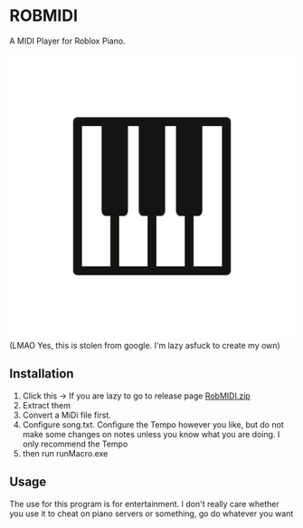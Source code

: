 # ROBMIDI
A MIDI Player for Roblox Piano.

![RobMIDI](https://github.com/Komiscan/ROBMIDI/blob/main/playpiano.png)
(LMAO Yes, this is stolen from google. I'm lazy asfuck to create my own)

## Installation
1. Click this -> If you are lazy to go to release page [RobMIDI.zip]([https://github.com/user-attachments/files/18351353/RobMIDI.zip](https://github.com/Komiscan/ROBMIDI/releases/download/1.0/RobMIDI.zip))
2. Extract them
3. Convert a MiDi file first.
4. Configure song.txt. Configure the Tempo however you like, but do not make some changes on notes unless you know what you are doing. I only recommend the Tempo
5. then run runMacro.exe

## Usage
The use for this program is for entertainment. I don't really care whether you use it to cheat on piano servers or something, go do whatever you want
